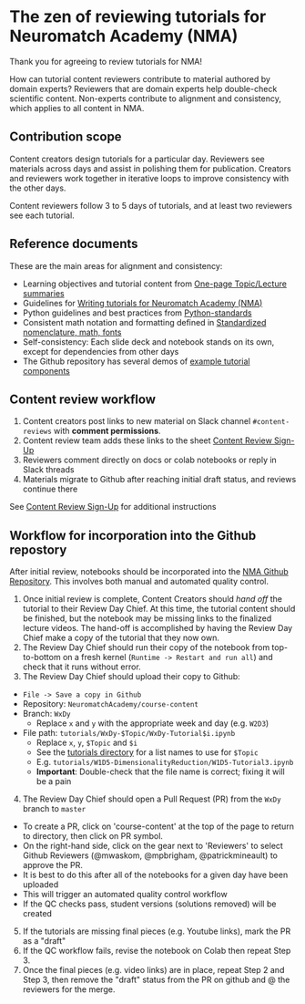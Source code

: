 # The zen of reviewing tutorials for Neuromatch Academy (NMA)

Thank you for agreeing to review tutorials for NMA!

How can tutorial content reviewers contribute to material authored by domain experts? Reviewers that are domain experts help double-check scientific content. Non-experts contribute to alignment and consistency, which applies to all content in NMA.

## Contribution scope

Content creators design tutorials for a particular day. Reviewers see materials across days and assist in polishing them for publication. Creators and reviewers work together in iterative loops to improve consistency with the other days.

Content reviewers follow 3 to 5 days of tutorials, and at least two reviewers see each tutorial.

## Reference documents

These are the main areas for alignment and consistency: 

* Learning objectives and tutorial content from [One-page Topic/Lecture summaries](https://drive.google.com/drive/folders/1mrXdVGgPqb-NVVLZj3E0FWETp9z-L9I-)
* Guidelines for [Writing tutorials for Neuromatch Academy (NMA)](https://github.com/NeuromatchAcademy/course-content/blob/master/tutorials/writing-tutorials.md)
* Python guidelines and best practices from [Python-standards](https://github.com/NeuromatchAcademy/course-content/blob/master/tutorials/python-standards.md)
* Consistent math notation and formatting defined in [Standardized nomenclature, math, fonts](https://docs.google.com/document/d/1Z3Bc0oQA4a-y3xJU2mtIDMAOen1SO8AmUjkc3_xFOPM/edit)
* Self-consistency: Each slide deck and notebook stands on its own, except for dependencies from other days
* The Github repository has several demos of [example tutorial components](https://github.com/NeuromatchAcademy/course-content/tree/master/tutorials/demo)

## Content review workflow

1. Content creators post links to new material on Slack channel `#content-reviews` with **comment permissions**.
2. Content review team adds these links to the sheet [Content Review Sign-Up](https://docs.google.com/spreadsheets/d/1LtLEk0H7gkR34kXJVC3hICUsLwfabbSjTPSlterB-xg/edit)
3. Reviewers comment directly on docs or colab notebooks or reply in Slack threads
4. Materials migrate to Github after reaching initial draft status, and reviews continue there

See [Content Review Sign-Up](https://docs.google.com/spreadsheets/d/1LtLEk0H7gkR34kXJVC3hICUsLwfabbSjTPSlterB-xg/edit) for additional instructions

## Workflow for incorporation into the Github repostory

After initial review, notebooks should be incorporated into the [NMA Github Repository](https://github.com/NeuromatchAcademy/course-content). This involves both manual and automated quality control.

1. Once initial review is complete, Content Creators should *hand off* the tutorial to their Review Day Chief. At this time, the tutorial content should be finished, but the notebook may be missing links to the finalized lecture videos. The hand-off is accomplished by having the Review Day Chief make a copy of the tutorial that they now own.
2. The Review Day Chief should run their copy of the notebook from top-to-bottom on a fresh kernel (`Runtime -> Restart and run all`) and check that it runs without error.
3. The Review Day Chief should upload their copy to Github:
  - `File -> Save a copy in Github`
  - Repository: `NeuromatchAcademy/course-content`
  - Branch: `WxDy`
    - Replace `x` and `y` with the appropriate week and day (e.g. `W2D3`)
  - File path: `tutorials/WxDy-$Topic/WxDy-Tutorial$i.ipynb`
    - Replace `x`, `y`, `$Topic` and `$i`
    - See the [tutorials directory](https://github.com/NeuromatchAcademy/course-content/tree/master/tutorials) for a list names to use for `$Topic`
    - E.g. `tutorials/W1D5-DimensionalityReduction/W1D5-Tutorial3.ipynb`
    - **Important**: Double-check that the file name is correct; fixing it will be a pain
4. The Review Day Chief should open a Pull Request (PR) from the `WxDy` branch to `master`
  - To create a PR, click on 'course-content' at the top of the page to return to directory, then click on PR symbol.  
  - On the right-hand side, click on the gear next to 'Reviewers' to select Github Reviewers (@mwaskom, @mpbrigham, @patrickmineault) to approve the PR.
  - It is best to do this after all of the notebooks for a given day have been uploaded
  - This will trigger an automated quality control workflow
  - If the QC checks pass, student versions (solutions removed) will be created
5. If the tutorials are missing final pieces (e.g. Youtube links), mark the PR as a "draft"
6. If the QC workflow fails, revise the notebook on Colab then repeat Step 3.
7. Once the final pieces (e.g. video links) are in place, repeat Step 2 and Step 3, then remove the "draft" status from the PR on github and @ the reviewers for the merge.
